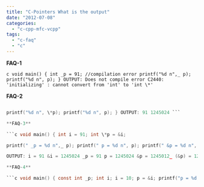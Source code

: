 ```yaml
---
title: "C-Pointers What is the output"
date: "2012-07-08"
categories: 
  - "c-cpp-mfc-vcpp"
tags: 
  - "c-faq"
  - "c"
---
```


**FAQ-1**

```c void main() { int _p = 91; //compilation error printf("%d n",_ p); printf("%d n", p); } OUTPUT: Does not compile error C2440: 'initializing' : cannot convert from 'int' to 'int \*' ```

**FAQ-2**

```c void main() { int i = 91; int \*p = &i;

printf("%d n", \*p); printf("%d n", p); } OUTPUT: 91 1245024 ```

**FAQ-3**

```c void main() { int i = 91; int \*p = &i;

printf(" _p = %d n",_ p); printf(" p = %d n", p); printf(" &p = %d n", &p); printf(" _(&p) = %d n",_ (&p)); printf(" _(_(&p)) = %d n", _(_(&p))); }

OUTPUT: i = 91 &i = 1245024 _p = 91 p = 1245024 &p = 1245012_ (&p) = 1245024 _(_(&p)) = 91 ```

**FAQ-4**

```c void main() { const int _p; int i; i = 10; p = &i; printf("p = %d,_ p = %d, i = %d", p, _p, i); } OUTPUT p = 1245012,_ p = 10, i = 10 ```
